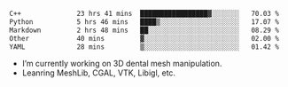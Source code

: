 <!--START_SECTION:waka-->

```txt
C++              23 hrs 41 mins  █████████████████▓░░░░░░░   70.03 %
Python           5 hrs 46 mins   ████▒░░░░░░░░░░░░░░░░░░░░   17.07 %
Markdown         2 hrs 48 mins   ██░░░░░░░░░░░░░░░░░░░░░░░   08.29 %
Other            40 mins         ▓░░░░░░░░░░░░░░░░░░░░░░░░   02.00 %
YAML             28 mins         ▒░░░░░░░░░░░░░░░░░░░░░░░░   01.42 %
```

<!--END_SECTION:waka-->

<!--
**0x11111111/0x11111111** is a ✨ _special_ ✨ repository because its `README.md` (this file) appears on your GitHub profile.

Here are some ideas to get you started:

- 🔭 I’m currently working on ...
- 🌱 I’m currently learning ...
- 👯 I’m looking to collaborate on ...
- 🤔 I’m looking for help with ...
- 💬 Ask me about ...
- 📫 How to reach me: ...
- 😄 Pronouns: ...
- ⚡ Fun fact: ...
-->
- I’m currently working on 3D dental mesh manipulation.
- Leanring MeshLib, CGAL, VTK, Libigl, etc.
